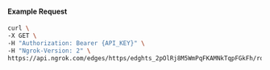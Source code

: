 <!-- Code generated for API Clients. DO NOT EDIT. -->

#### Example Request

```bash
curl \
-X GET \
-H "Authorization: Bearer {API_KEY}" \
-H "Ngrok-Version: 2" \
https://api.ngrok.com/edges/https/edghts_2pOlRj8M5WmPqFKAMNkTqpFGkFh/routes/edghtsrt_2pOlRiapXgfgqgVGOFnqXZEaml2/webhook_verification
```
